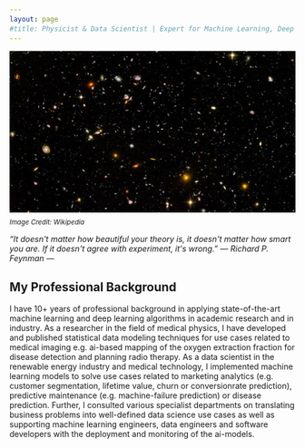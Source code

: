```yaml
---
layout: page
#title: Physicist & Data Scientist | Expert for Machine Learning, Deep Learning and Natural Language Processing 
---
```


![universe](images/artificial_intelligence.png)\
<sub>*Image Credit: Wikipedia*

*“It doesn't matter how beautiful your theory is, it doesn't matter how smart you are. If it doesn't agree with experiment, it's wrong.” ― Richard P. Feynman ―*


## My Professional Background
I have 10+ years of professional background in applying state-of-the-art machine learning and deep learning algorithms in academic research and in industry. As a researcher in the field of medical physics, I have developed and published statistical data modeling techniques for use cases related to medical imaging e.g. ai-based mapping of the oxygen extraction fraction for disease detection and planning radio therapy. As a data scientist in the renewable energy industry and medical technology, I implemented machine learning models to solve use cases related to marketing analytics (e.g. customer segmentation, lifetime value, churn or conversionrate prediction), predictive maintenance (e.g. machine-failure prediction) or disease prediction. Further, I consulted various specialist departments on translating business problems into well-defined data science use cases as well as supporting machine learning engineers, data engineers and software developers with the deployment and monitoring of the ai-models.
